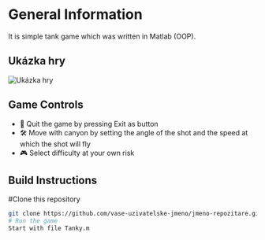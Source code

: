 
# General Information

It is simple tank game which was written in Matlab (OOP). 

## Ukázka hry

![Ukázka hry](cesta_k_vasemu_gifu.gif)

## Game Controls

- 🚀 Quit the game by pressing Exit as button
- 🛠️ Move with canyon by  setting the angle of the shot and the speed at which the shot will fly
- 🎮 Select difficulty at your own risk

## Build Instructions

#Clone this repository
   ```bash
   git clone https://github.com/vase-uzivatelske-jmeno/jmeno-repozitare.git
# Run the game
Start with file Tanky.m
